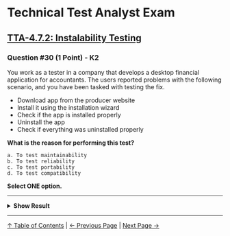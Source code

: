 # Technical Test Analyst Exam

## [TTA-4.7.2: Instalability Testing](../4-quality-characteristics-for-technical-testing/4.7-portability-testing.md#472-installability-testing)

### Question #30 (1 Point) - K2

You work as a tester in a company that develops a desktop financial application for accountants. The users reported problems with the following scenario, and you have been tasked with testing the fix.

- Download app from the producer website
- Install it using the installation wizard
- Check if the app is installed properly
- Uninstall the app
- Check if everything was uninstalled properly

**What is the reason for performing this test?**

    a. To test maintainability
    b. To test reliability
    c. To test portability
    d. To test compatibility

**Select ONE option.**

---

<details>
<summary><strong>Show Result</strong></summary>

#### Correct Answer: c

    a. Is not correct. The test appears to be for installability, which is not a form of maintainability testing, it is a type of portability testing
    b. Is not correct. The test appears to be for installability, which is not a form of reliability testing, it is a type of portability testing
    c. Is correct. The test appears to be for installability, which is a type of portability testing
    d. Is not correct. The test appears to be for installability, which is not a form of compatibility testing, it is a type of portability testing

</details>

---

[↑ Table of Contents](../../README.md#table-of-contents) | [← Previous Page](question-29.md) | [Next Page →](question-31.md)
